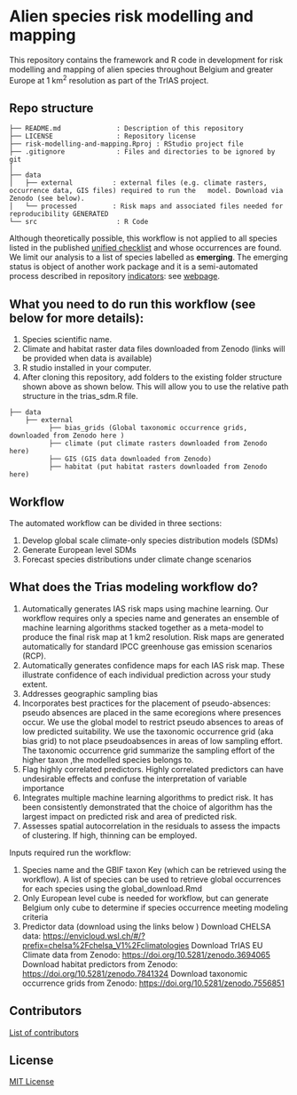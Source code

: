 # Alien species risk modelling and mapping

This repository contains the framework and R code in development for risk modelling and mapping of alien species throughout Belgium and greater Europe at 1 km<sup>2</sup> resolution as part of the TrIAS project.

## Repo structure

```
├── README.md              : Description of this repository
├── LICENSE                : Repository license
├── risk-modelling-and-mapping.Rproj : RStudio project file
├── .gitignore             : Files and directories to be ignored by git
│
├── data
│   ├── external          : external files (e.g. climate rasters, occurrence data, GIS files) required to run the   model. Download via Zenodo (see below).
│   └── processed         : Risk maps and associated files needed for reproducibility GENERATED
└── src                    : R Code
```

Although theoretically possible, this workflow is not applied to all species listed in the published [unified checklist](https://doi.org/10.15468/xoidmd) and whose occurrences are found.  We limit our analysis to a list of species labelled as **emerging**. The emerging status is object of another work package and it is a semi-automated process described in repository [indicators](https://github.com/trias-project/indicators): see [webpage](https://trias-project.github.io/indicators/).

## What you need to do run this workflow (see below for more details):
1) Species scientific name.
2) Climate and habitat raster data files downloaded from Zenodo (links will be provided when data is available)
3) R studio installed in your computer.
4) After cloning this repository, add folders to the existing folder structure shown above as shown below. This will allow you to use the relative path structure in the trias_sdm.R file.
``` 
├── data
    ├── external
          ├── bias_grids (Global taxonomic occurrence grids, downloaded from Zenodo here )
          ├── climate (put climate rasters downloaded from Zenodo here)
          ├── GIS (GIS data downloaded from Zenodo)
          ├── habitat (put habitat rasters downloaded from Zenodo here)
 ```
 ## Workflow  
 
The automated workflow can be divided in three sections:

1. Develop global scale climate-only species distribution models (SDMs)
2. Generate European level SDMs
3. Forecast species distributions under climate change scenarios
 
## What does the Trias modeling workflow do?
1.	Automatically generates IAS risk maps using machine learning. 
Our workflow requires only a species name and generates an ensemble of machine learning algorithms stacked together as a meta-model to produce the final risk map at 1 km2 resolution. Risk maps are generated automatically for standard IPCC greenhouse gas emission scenarios (RCP).  
2.	Automatically generates confidence maps for each IAS risk map. These illustrate confidence of each individual prediction across your study extent.
3.	Addresses geographic sampling bias
4.	Incorporates best practices for the placement of pseudo-absences: pseudo absences are placed in the same ecoregions where presences occur. We use the global model to restrict pseudo absences to areas of low predicted suitability. We use the taxonomic occurrence grid (aka bias grid) to not place pseudoabsences in areas of low sampling effort. The taxonomic occurrence grid summarize the sampling effort of the higher taxon ,the modelled species belongs to.
5.	Flag highly correlated predictors. Highly correlated predictors can have undesirable effects and confuse the interpretation of variable importance
6.	Integrates multiple machine learning algorithms to predict risk. It has been consistently demonstrated that the choice of algorithm has the largest impact on predicted risk and area of predicted risk.
7.	Assesses spatial autocorrelation in the residuals to assess the impacts of clustering. If high, thinning can be employed.


Inputs required run the workflow:
1.	Species name and the GBIF taxon Key (which can be retrieved using the workflow). A list of species can be used to retrieve global occurrences for each species using the global_download.Rmd 
2.	Only European level cube is needed for workflow, but can generate Belgium only cube to determine if species occurrence meeting modeling criteria
3.	Predictor data (download using the links below )
Download CHELSA data: https://envicloud.wsl.ch/#/?prefix=chelsa%2Fchelsa_V1%2Fclimatologies 
Download TrIAS EU Climate data from Zenodo: https://doi.org/10.5281/zenodo.3694065
Download habitat predictors from Zenodo: https://doi.org/10.5281/zenodo.7841324
Download taxonomic occurrence grids from Zenodo: https://doi.org/10.5281/zenodo.7556851


## Contributors

[List of contributors](https://github.com/trias-project/risk-modelling-and-mapping/contributors)

## License

[MIT License](https://github.com/trias-project/risk-modelling-and-mapping/blob/master/LICENSE)
